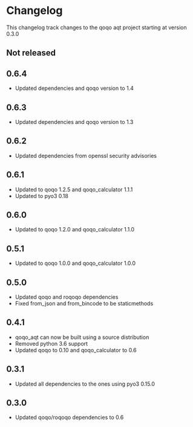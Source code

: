 # Changelog

This changelog track changes to the qoqo aqt project starting at version 0.3.0

## Not released

## 0.6.4
* Updated dependencies and qoqo version to 1.4

## 0.6.3
* Updated dependencies and qoqo version to 1.3

## 0.6.2
* Updated dependencies from openssl security advisories

## 0.6.1

* Updated to qoqo 1.2.5 and qoqo_calculator 1.1.1
* Updated to pyo3 0.18

## 0.6.0

* Updated to qoqo 1.2.0 and qoqo_calculator 1.1.0

## 0.5.1

* Updated to qoqo 1.0.0 and qoqo_calculator 1.0.0

## 0.5.0

* Updated qoqo and roqoqo dependencies
* Fixed from_json and from_bincode to be staticmethods

## 0.4.1

* qoqo_aqt can now be built using a source distribution
* Removed python 3.6 support
* Updated qoqo to 0.10 and qoqo_calculator to 0.6

## 0.3.1

* Updated all dependencies to the ones using pyo3 0.15.0

## 0.3.0

* Updated qoqo/roqoqo dependencies to 0.6
